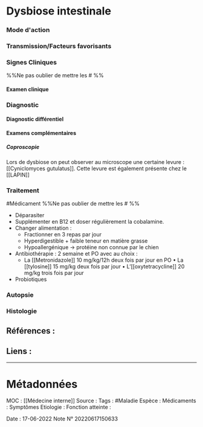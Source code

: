 # Dysbiose intestinale
### Mode d'action
### Transmission/Facteurs favorisants
### Signes Cliniques
%%Ne pas oublier de mettre les # %%
#### Examen clinique
### Diagnostic
#### Diagnostic différentiel
#### Examens complémentaires
##### Coproscopie
Lors de dysbiose on peut observer au microscope une certaine levure :
[[Cyniclomyces gutulatus]]. Cette levure est également présente chez le [[LAPIN]]

### Traitement
#Médicament 
%%Ne pas oublier de mettre les # %% 

- Déparasiter
- Supplémenter en B12 et doser régulièrement la cobalamine.
- Changer alimentation :
	- Fractionner en 3 repas par jour
	- Hyperdigestible + faible teneur en matière grasse
	- Hypoallergénique -> protéine non connue par le chien
- Antibiothérapie : 2 semaine et PO avec au choix :
	- La [[Metronidazole]] 10 mg/kg/12h deux fois par jour en PO
	• La [[tylosine]] 15 mg/kg deux fois par jour
	• L’[[oxytetracycline]] 20 mg/kg trois fois par jour
- Probiotiques

### Autopsie
### Histologie

## Références :
>
 

## Liens :



***

# Métadonnées
MOC : [[Médecine interne]]
Source :
Tags : #Maladie 
	Espèce :
	Médicaments :
	Symptômes
	Etiologie :
	Fonction atteinte :
	
Date : 17-06-2022
Note N° 20220617150633